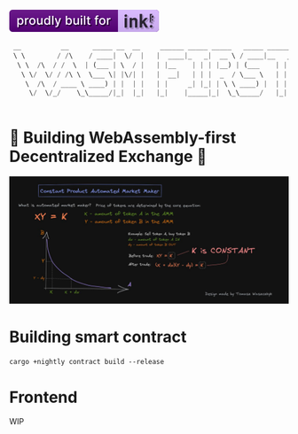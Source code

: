 [![Built with ink!](https://raw.githubusercontent.com/paritytech/ink/master/.images/built-for-ink.svg)](https://github.com/paritytech/ink)

```rust
 __          __      _____ __  __     ______ _____ _____   _____ _______     _____  ________   __
 \ \        / /\    / ____|  \/  |   |  ____|_   _|  __ \ / ____|__   __|   |  __ \|  ____\ \ / /
  \ \  /\  / /  \  | (___ | \  / |   | |__    | | | |__) | (___    | |      | |  | | |__   \ V / 
   \ \/  \/ / /\ \  \___ \| |\/| |   |  __|   | | |  _  / \___ \   | |      | |  | |  __|   > <  
    \  /\  / ____ \ ____) | |  | |   | |     _| |_| | \ \ ____) |  | |      | |__| | |____ / . \ 
     \/  \/_/    \_\_____/|_|  |_|   |_|    |_____|_|  \_\_____/   |_|      |_____/|______/_/ \_\
                                                                                                 
```
# :dizzy: Building WebAssembly-first Decentralized Exchange :dizzy:

<img src="./resources/dex.jpg" alt="DEX" title="DEX">

# Building smart contract

`cargo +nightly contract build --release`

# Frontend

WIP
